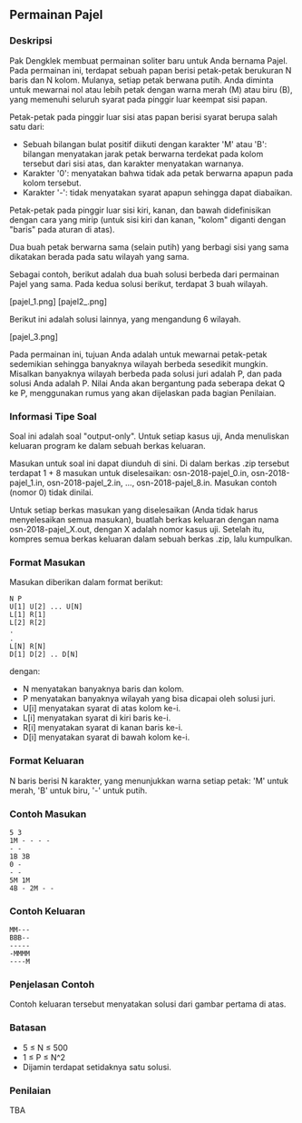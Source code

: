 ## Permainan Pajel

### Deskripsi

Pak Dengklek membuat permainan soliter baru untuk Anda bernama Pajel. Pada permainan ini, terdapat sebuah papan berisi petak-petak berukuran N baris dan N kolom. Mulanya, setiap petak berwana putih. Anda diminta untuk mewarnai nol atau lebih petak dengan warna merah (M) atau biru (B), yang memenuhi seluruh syarat pada pinggir luar keempat sisi papan.

Petak-petak pada pinggir luar sisi atas papan berisi syarat berupa salah satu dari:

- Sebuah bilangan bulat positif diikuti dengan karakter 'M' atau 'B': bilangan menyatakan jarak petak berwarna terdekat pada kolom tersebut dari sisi atas, dan karakter menyatakan warnanya.
- Karakter '0': menyatakan bahwa tidak ada petak berwarna apapun pada kolom tersebut.
- Karakter '-': tidak menyatakan syarat apapun sehingga dapat diabaikan.

Petak-petak pada pinggir luar sisi kiri, kanan, dan bawah didefinisikan dengan cara yang mirip (untuk sisi kiri dan kanan, "kolom" diganti dengan "baris" pada aturan di atas).

Dua buah petak berwarna sama (selain putih) yang berbagi sisi yang sama dikatakan berada pada satu wilayah yang sama.

Sebagai contoh, berikut adalah dua buah solusi berbeda dari permainan Pajel yang sama. Pada kedua solusi berikut, terdapat 3 buah wilayah.

[pajel_1.png] [pajel2_.png]


Berikut ini adalah solusi lainnya, yang mengandung 6 wilayah.

[pajel_3.png]

Pada permainan ini, tujuan Anda adalah untuk mewarnai petak-petak sedemikian sehingga banyaknya wilayah berbeda sesedikit mungkin. Misalkan banyaknya wilayah berbeda pada solusi juri adalah P, dan pada solusi Anda adalah P. Nilai Anda akan bergantung pada seberapa dekat Q ke P, menggunakan rumus yang akan dijelaskan pada bagian Penilaian.

### Informasi Tipe Soal

Soal ini adalah soal "output-only". Untuk setiap kasus uji, Anda menuliskan keluaran program ke dalam sebuah berkas keluaran.

Masukan untuk soal ini dapat diunduh di sini. Di dalam berkas .zip tersebut terdapat 1 + 8 masukan untuk diselesaikan: osn-2018-pajel\_0.in, osn-2018-pajel\_1.in, osn-2018-pajel\_2.in, ..., osn-2018-pajel\_8.in. Masukan contoh (nomor 0) tidak dinilai.

Untuk setiap berkas masukan yang diselesaikan (Anda tidak harus menyelesaikan semua masukan), buatlah berkas keluaran dengan nama osn-2018-pajel\_X.out, dengan X adalah nomor kasus uji. Setelah itu, kompres semua berkas keluaran dalam sebuah berkas .zip, lalu kumpulkan.

### Format Masukan

Masukan diberikan dalam format berikut:

    N P
    U[1] U[2] ... U[N]
    L[1] R[1]
    L[2] R[2]
    .
    .
    L[N] R[N]
    D[1] D[2] .. D[N]

dengan:

- N menyatakan banyaknya baris dan kolom.
- P menyatakan banyaknya wilayah yang bisa dicapai oleh solusi juri.
- U[i] menyatakan syarat di atas kolom ke-i.
- L[i] menyatakan syarat di kiri baris ke-i.
- R[i] menyatakan syarat di kanan baris ke-i.
- D[i] menyatakan syarat di bawah kolom ke-i.

### Format Keluaran

N baris berisi N karakter, yang menunjukkan warna setiap petak: 'M' untuk merah, 'B' untuk biru, '-' untuk putih.

### Contoh Masukan

    5 3
    1M - - - -
    - -
    1B 3B
    0 -
    - -
    5M 1M
    4B - 2M - -

### Contoh Keluaran

    MM---
    BBB--
    -----
    -MMMM
    ----M

### Penjelasan Contoh

Contoh keluaran tersebut menyatakan solusi dari gambar pertama di atas.

### Batasan

- 5 ≤ N ≤ 500
- 1 ≤ P ≤ N^2
- Dijamin terdapat setidaknya satu solusi.

### Penilaian

TBA